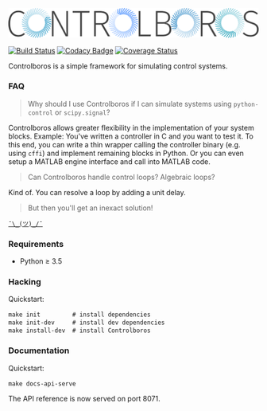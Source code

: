 ![Controlboros logo](docs/_static/images/logo.png)

[![Build Status](https://travis-ci.org/mp4096/controlboros.svg?branch=master)](https://travis-ci.org/mp4096/controlboros)
[![Codacy Badge](https://api.codacy.com/project/badge/Grade/6dd7592be425486081fbe2cb859c2426)](https://www.codacy.com/app/mp4096/controlboros?utm_source=github.com&amp;utm_medium=referral&amp;utm_content=mp4096/controlboros&amp;utm_campaign=Badge_Grade)
[![Coverage Status](https://coveralls.io/repos/github/mp4096/controlboros/badge.svg?branch=master)](https://coveralls.io/github/mp4096/controlboros?branch=master)

Controlboros is a simple framework for simulating control systems.

### FAQ

> Why should I use Controlboros if I can simulate systems using `python-control` or `scipy.signal`?

Controlboros allows greater flexibility in the implementation of your system blocks.
Example: You've written a controller in C and you want to test it. To this end,
you can write a thin wrapper calling the controller binary (e.g. using `cffi`) and
implement remaining blocks in Python.
Or you can even setup a MATLAB engine interface
and call into MATLAB code.


> Can Controlboros handle control loops? Algebraic loops?

Kind of. You can resolve a loop by adding a unit delay.

> But then you'll get an inexact solution!

[`¯\_(ツ)_/¯`](https://cloud.githubusercontent.com/assets/5394551/26149729/b23b51b0-3afb-11e7-89de-f3ddd9b02a0c.gif)


### Requirements

* Python ≥ 3.5

### Hacking

Quickstart:

```
make init         # install dependencies
make init-dev     # install dev dependencies
make install-dev  # install Controlboros
```

### Documentation

Quickstart:

```
make docs-api-serve
```

The API reference is now served on port 8071.

